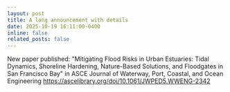 ```yaml
---
layout: post
title: A long announcement with details
date: 2025-10-19 16:11:00-0400
inline: false
related_posts: false
---
```


New paper published: "Mitigating Flood Risks in Urban Estuaries: Tidal Dynamics, Shoreline Hardening, Nature-Based Solutions, and Floodgates in  San Francisco Bay" in ASCE Journal of Waterway, Port, Coastal, and Ocean  Engineering https://ascelibrary.org/doi/10.1061/JWPED5.WWENG-2342